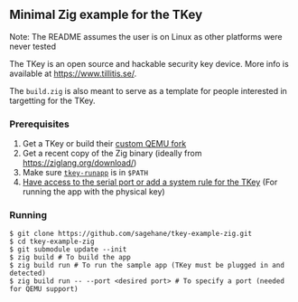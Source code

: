 ## Minimal Zig example for the TKey
Note: The README assumes the user is on Linux as other platforms were never tested

The TKey is an open source and hackable security key device. More info is
available at https://www.tillitis.se/.

The `build.zig` is also meant to serve as a template for people interested in
targetting for the TKey.

### Prerequisites
1. Get a TKey or build their [custom QEMU fork](https://github.com/tillitis/tillitis-key1-apps#building-and-running-qemu-manually)
2. Get a recent copy of the Zig binary (ideally from https://ziglang.org/download/)
3. Make sure [`tkey-runapp`](https://github.com/tillitis/tillitis-key1-apps/tree/main/cmd/tkey-runapp) is in `$PATH`
4. [Have access to the serial port or add a system rule for the TKey](https://github.com/tillitis/tillitis-key1-apps#users-on-linux) (For running the app with the physical key)

### Running
```sh-session
$ git clone https://github.com/sagehane/tkey-example-zig.git
$ cd tkey-example-zig
$ git submodule update --init
$ zig build # To build the app
$ zig build run # To run the sample app (TKey must be plugged in and detected)
$ zig build run -- --port <desired port> # To specify a port (needed for QEMU support)
```
